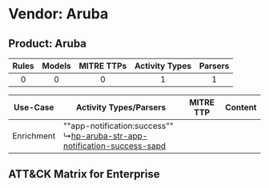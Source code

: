 Vendor: Aruba
=============
Product: Aruba
--------------
| Rules | Models | MITRE TTPs | Activity Types | Parsers |
|:-----:|:------:|:----------:|:--------------:|:-------:|
|   0   |   0    |     0      |       1        |    1    |

|  Use-Case  | Activity Types/Parsers    | MITRE TTP | Content    |
|:----------:| ---- | --------- | ---- |
| Enrichment |  ""app-notification:success""<br> ↳[hp-aruba-str-app-notification-success-sapd](Ps/pC_hparubastrappnotificationsuccesssapd.md)<br> |    | [](RM/r_m_aruba_aruba_Enrichment.md) |

ATT&CK Matrix for Enterprise
----------------------------
